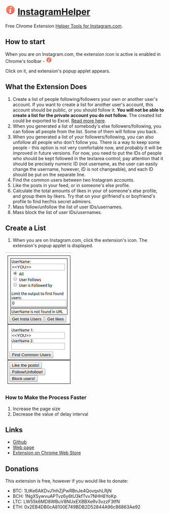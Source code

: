 # ![Extension's Icon](./src/img/icon32.png) [InstagramHelper](https://github.com/OllegK/InstagramHelper)
Free Chrome Extension [Helper Tools for Instagram.com](https://github.com/OllegK/InstagramHelper).

## How to start
When you are on Instagram.com, the extension icon is active is enabled in Chrome's toolbar - ![Extension's Icon](./src/img/icon19.png)

Click on it, and extension's popup applet appears.  

## What the Extension Does
1. Create a list of people following/followers your own or another user's account. If you want to create a list for another user's account, this account should be public, or you should follow it. **You will not be able to create a list for the private account you do not follow.** The created list could be exported to Excel. [Read more here](#create-a-List).
2. When you generated a list of somebody's else followers/following, you can follow all people from the list. Some of them will follow you back.
3. When you generated a list of your followers/following, you can also unfollow all people who don't follow you. There is a way to keep some people - this option is not very comfortable now, and probably it will be improved in future versions. For now, you need to put the IDs of people who should be kept followed in the textarea control; pay attention that it should be precisely numeric ID (not username, as the user can easily change the username, however, ID is not changeable), and each ID should be put on the separate line.  
4. Find the common users between two Instagram accounts.
5. Like the posts in your feed, or in someone's else profile. 
6. Calculate the total amounts of likes in your of someone's else profile, and group them by likers. Try that on your girlfriend's or boyfriend's profile to find her/his secret admirers.
7. Mass follow/unfollow the list of user IDs/usernames.
8. Mass block the list of user IDs/usernames.

## Create a List
1. When you are on Instagram.com, click the extension's icon. The extension's popup applet is displayed.

![Extension's Popup Applet](./src/img/extPopupApplet.png)

### How to Make the Process Faster
1. Increase the page size
2. Decrease the value of delay interval

## Links
* [Github](https://github.com/OllegK/InstagramHelper)
* [Web page](https://instascraper.weebly.com/)
* [Extension on Chrome Web Store](https://chrome.google.com/webstore/detail/helper-tools-for-instagra/hcdbfckhdcpepllecbkaaojfgipnpbpb)

## Donations
This extension is free, however if you would like to donate:   
* BTC: 1LtKe6AKDvJ1nhZjPwRBnJe4QovqxhLRjN  
* BCH: 1NgX5ywvuAPTvz6y6tU3kfTvv7NHH8YoKp  
* LTC: LW55k6MD8WBuV8NUxEXBBXeRv3vzzF3tfN  
* ETH: 0x2EB4DB0cA8100E749BDB2D52844A96c86863Ae92  

